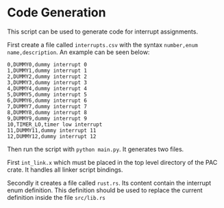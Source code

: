 # Code Generation

This script can be used to generate code for interrupt assignments.

First create a file called `interrupts.csv` with the syntax `number,enum name,description`. An example can be seen below:

```csv
0,DUMMY0,dummy interrupt 0
1,DUMMY1,dummy interrupt 1
2,DUMMY2,dummy interrupt 2
3,DUMMY3,dummy interrupt 3
4,DUMMY4,dummy interrupt 4
5,DUMMY5,dummy interrupt 5
6,DUMMY6,dummy interrupt 6
7,DUMMY7,dummy interrupt 7
8,DUMMY8,dummy interrupt 8
9,DUMMY9,dummy interrupt 9
10,TIMER_LO,timer low interrupt
11,DUMMY11,dummy interrupt 11
12,DUMMY12,dummy interrupt 12
```

Then run the script with `python main.py`. It generates two files.

First `int_link.x` which must be placed in the top level directory of the PAC crate. It handles all linker script bindings.

Secondly it creates a file called `rust.rs`. Its content contain the interrupt enum definition. This definition should be used to replace the current definition inside the file `src/lib.rs`